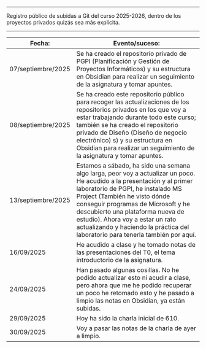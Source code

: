 
---
Registro público de subidas a Git del curso 2025-2026, dentro de los proyectos privados quizás sea más explícita.

---


| Fecha:             | Evento/suceso:                                                                                                                                                                                                                                                                                                                                                                                 |
| ------------------ | ---------------------------------------------------------------------------------------------------------------------------------------------------------------------------------------------------------------------------------------------------------------------------------------------------------------------------------------------------------------------------------------------- |
| 07/septiembre/2025 | Se ha creado el repositorio privado de PGPI (Planificación y Gestión de Proyectos Informáticos) y su estructura en Obsidian para realizar un seguimiento de la asignatura y tomar apuntes.                                                                                                                                                                                                     |
| 08/septiembre/2025 | Se ha creado este repositorio público para recoger las actualizaciones de los repositorios privados en los que voy a estar trabajando durante todo este curso; también se ha creado el repositorio privado de Diseño (Diseño de negocio electrónico) s) y su estructura en Obsidian para realizar un seguimiento de la asignatura y tomar apuntes.                                             |
| 13/septiembre/2025 | Estamos a sábado, ha sido una semana algo larga, peor voy a actualizar un poco. He acudido a la presentación y al primer laboratorio de PGPI, he instalado MS Project (También he visto dónde conseguir programas de Microsoft y he descubierto una plataforma nueva de estudio). Ahora voy a estar un rato actualizando y haciendo la práctica del laboratorio para tenerla también por aquí. |
| 16/09/2025         | He acudido a clase y he tomado notas de las presentaciones del T0, el tema introductorio de la asignatura.                                                                                                                                                                                                                                                                                     |
| 24/09/2025         | Han pasado algunas cosillas. No he podido actualizar esto ni acudir a clase, pero ahora que me he podido recuperar un poco he retomado esto y he pasado a limpio las notas en Obsidian, ya están subidas.                                                                                                                                                                                      |
| 29/09/2025         | Hoy ha sido la charla inicial de 610.                                                                                                                                                                                                                                                                                                                                                          |
| 30/09/2025         | Voy a pasar las notas de la charla de ayer a limpio.                                                                                                                                                                                                                                                                                                                                           |
